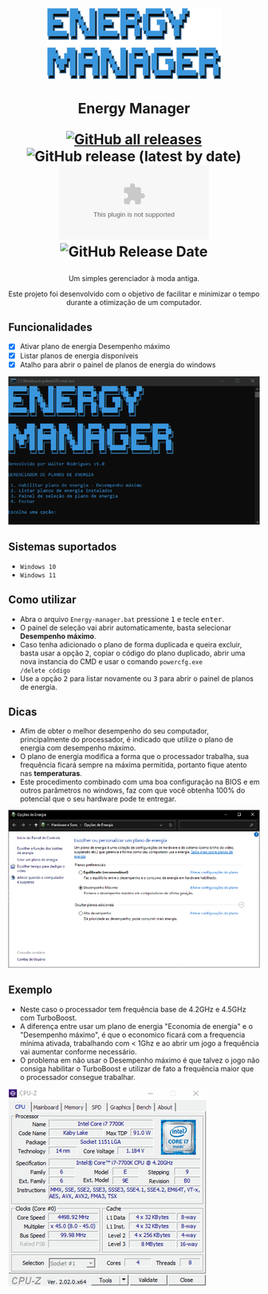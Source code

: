 <p align="center">
  <img width="350" align="center" src="Screenshots/1.png">
</p>
<h1 align="center">Energy Manager

  [![GitHub all releases](https://img.shields.io/github/downloads/waltinho17/energymanager/total?label=download)](https://codeload.github.com/waltinho17/EnergyManager/zip/refs/tags/1.0)
  ![GitHub release (latest by date)](https://img.shields.io/github/v/release/waltinho17/energymanager)
  ![GitHub file size in bytes](https://img.shields.io/github/size/waltinho17/energymanager/Energy-manager.zip)
  ![GitHub Release Date](https://img.shields.io/github/release-date/waltinho17/energymanager)
</h1>
<p align="center">
  Um simples gerenciador à moda antiga.
</p>
<p align="center">Este projeto foi desenvolvido com o objetivo de facilitar e minimizar o tempo durante a otimização de um computador.</b></p>

## Funcionalidades
* [x] Ativar plano de energia Desempenho máximo
* [x] Listar planos de energia disponíveis
* [x] Atalho para abrir o painel de planos de energia do windows

![EnergyManager](Screenshots/Animação.gif)

## Sistemas suportados
* <code>Windows 10</code>
* <code>Windows 11</code>

## Como utilizar
* Abra o arquivo <code>Energy-manager.bat</code> pressione <kbd>1</kbd> e tecle <kbd>enter</kbd>.
* O painel de seleção vai abrir automaticamente, basta selecionar <b>Desempenho máximo</b>.
* Caso tenha adicionado o plano de forma duplicada e queira excluir, basta usar a opção <kbd>2</kbd>, copiar o código do plano duplicado, abrir uma nova instancia do CMD e usar o comando <code>powercfg.exe /delete código</code>
* Use a opção <kbd>2</kbd> para listar novamente ou <kbd>3</kbd> para abrir o painel de planos de energia.

## Dicas
* Afim de obter o melhor desempenho do seu computador, principalmente do processador, é indicado que utilize o plano de energia com desempenho máximo.
* O plano de energia modifica a forma que o processador trabalha, sua frequência ficará sempre na máxima permitida, portanto fique atento nas <b>temperaturas</b>. 
* Este procedimento combinado com uma boa configuração na BIOS e em outros parâmetros no windows, faz com que você obtenha 100% do potencial que o seu hardware pode te entregar.

![Gerenciador](Screenshots/2.png)

## Exemplo
* Neste caso o processador tem frequência base de 4.2GHz e 4.5GHz com TurboBoost.
* A diferença entre usar um plano de energia "Economia de energia" e o "Desempenho máximo", é que o economico ficará com a frequencia mínima ativada, trabalhando com < 1Ghz e ao abrir um jogo a frequência vai aumentar conforme necessário.
* O problema em não usar o Desempenho máximo é que talvez o jogo não consiga habilitar o TurboBoost e utilizar de fato a frequência maior que o processador consegue trabalhar.

![cpu](Screenshots/CPU1.gif)
